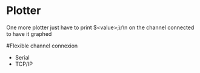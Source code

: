 # Plotter

One more plotter
just have to print $&lt;value&gt;;\r\n on the channel connected to have it graphed

#Flexible channel connexion
* Serial
* TCP/IP
